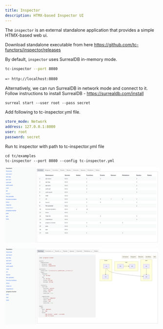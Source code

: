 ```yaml
---
title: Inspector
description: HTMX-based Inspector UI
---
```


The `inspector` is an external standalone application that provides a simple
HTMX-based web ui.

Download standalone executable from here https://github.com/tc-functors/inspector/releases

By default, `inspector` uses SurrealDB in-memory mode.


```sh
tc-inspector --port 8080

=> http://localhost:8080
```

Alternatively, we can run SurrealDB in network mode and connect to it.
Follow instructions to install SurrealDB -  https://surrealdb.com/install


```
surreal start --user root --pass secret

```
Add following to tc-inspector.yml file.

```yaml
store_mode: Network
address: 127.0.0.1:8000
user: root
password: secret
```

Run tc inspector with path to tc-inspector.yml file

```
cd tc/examples
tc-inspector --port 8080 --config tc-inspector.yml
```

[![Overview]][Overview]

[Overview]: ../../../assets/inspector-overview.png

[![Visual]][Visual]

[Visual]: ../../../assets/inspector-visual.png
